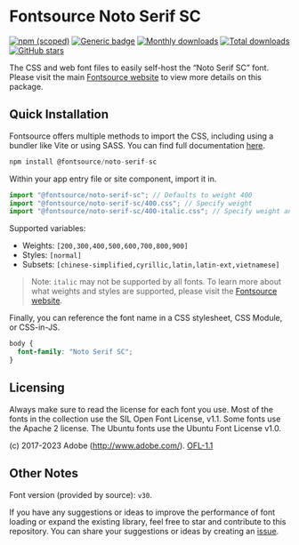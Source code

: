 # Fontsource Noto Serif SC

[![npm (scoped)](https://img.shields.io/npm/v/@fontsource/noto-serif-sc?color=brightgreen)](https://www.npmjs.com/package/@fontsource/noto-serif-sc) [![Generic badge](https://img.shields.io/badge/fontsource-passing-brightgreen)](https://github.com/fontsource/fontsource) [![Monthly downloads](https://badgen.net/npm/dm/@fontsource/noto-serif-sc)](https://github.com/fontsource/fontsource) [![Total downloads](https://badgen.net/npm/dt/@fontsource/noto-serif-sc)](https://github.com/fontsource/fontsource) [![GitHub stars](https://img.shields.io/github/stars/fontsource/fontsource.svg?style=social&label=Star)](https://github.com/fontsource/fontsource/stargazers)

The CSS and web font files to easily self-host the “Noto Serif SC” font. Please visit the main [Fontsource website](https://fontsource.org/fonts/noto-serif-sc) to view more details on this package.

## Quick Installation

Fontsource offers multiple methods to import the CSS, including using a bundler like Vite or using SASS. You can find full documentation [here](https://fontsource.org/docs/getting-started/introduction).

```javascript
npm install @fontsource/noto-serif-sc
```

Within your app entry file or site component, import it in.

```javascript
import "@fontsource/noto-serif-sc"; // Defaults to weight 400
import "@fontsource/noto-serif-sc/400.css"; // Specify weight
import "@fontsource/noto-serif-sc/400-italic.css"; // Specify weight and style
```

Supported variables:
- Weights: `[200,300,400,500,600,700,800,900]`
- Styles: `[normal]`
- Subsets: `[chinese-simplified,cyrillic,latin,latin-ext,vietnamese]`

> Note: `italic` may not be supported by all fonts. To learn more about what weights and styles are supported, please visit the [Fontsource website](https://fontsource.org/fonts/noto-serif-sc).

Finally, you can reference the font name in a CSS stylesheet, CSS Module, or CSS-in-JS.

```css
body {
  font-family: "Noto Serif SC";
}
```

## Licensing
Always make sure to read the license for each font you use. Most of the fonts in the collection use the SIL Open Font License, v1.1. Some fonts use the Apache 2 license. The Ubuntu fonts use the Ubuntu Font License v1.0.

(c) 2017-2023 Adobe (http://www.adobe.com/).
[OFL-1.1](http://scripts.sil.org/OFL)

## Other Notes
Font version (provided by source): `v30`.

If you have any suggestions or ideas to improve the performance of font loading or expand the existing library, feel free to star and contribute to this repository. You can share your suggestions or ideas by creating an [issue](https://github.com/fontsource/fontsource/issues).